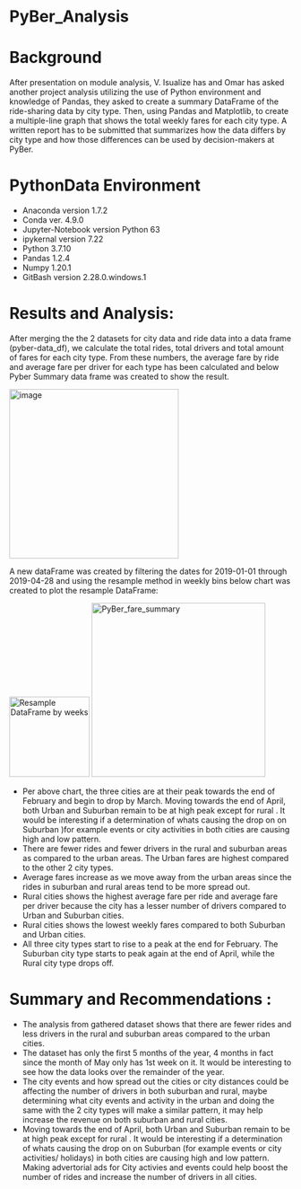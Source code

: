 # PyBer_Analysis
# Background
After presentation on module analysis, V. Isualize has and Omar has asked another project analysis utilizing the use of  Python environment  and knowledge of Pandas, they asked to  create a summary DataFrame of the ride-sharing data by city type. Then, using Pandas and Matplotlib, to create a multiple-line graph that shows the total weekly fares for each city type. A  written report has to be submitted that summarizes how the data differs by city type and how those differences can be used by decision-makers at PyBer.

# PythonData Environment
 - Anaconda version 1.7.2
 - Conda ver. 4.9.0
 - Jupyter-Notebook version Python 63
 - ipykernal version 7.22
 - Python 3.7.10
 - Pandas 1.2.4
 - Numpy  1.20.1
 - GitBash version 2.28.0.windows.1
 
# Results and Analysis:
After merging the the 2 datasets for city data and ride data  into a data frame (pyber-data_df), we calculate the total rides, total drivers and total amount of fares for each city type. From these numbers, the average fare by ride and average fare per driver for each type  has been calculated and below Pyber Summary data frame was created to show the result.

<img width="302" alt="image" src="https://user-images.githubusercontent.com/92903447/143781705-7049a52a-a62d-45ea-b0ee-f4dfe256dccd.png">

A new dataFrame was created by filtering the dates for 2019-01-01 through 2019-04-28 and  using the resample method in weekly bins below chart was created to plot the resample DataFrame:

<img width="143" alt="Resample DataFrame by weeks" src="https://user-images.githubusercontent.com/92903447/143790323-b1024e8f-42e5-44da-aaf6-887a3201c362.png">

<img width="310" alt="PyBer_fare_summary" src="https://user-images.githubusercontent.com/92903447/143780399-7a06393d-496c-4408-8611-a12d44edac00.png">

- Per above chart, the three cities are at their peak towards the end of February and begin to drop by March. Moving towards the end of April, both Urban and Suburban remain to be at high peak except for rural . It would be interesting if a determination of whats causing the drop on  on Suburban )for example events or city activities in both cities are causing high and low pattern. 
- There are fewer rides and fewer drivers in the rural and suburban areas as compared to the urban areas. The Urban fares are highest compared to the other 2 city types.
- Average fares increase as we move away from the urban areas since the rides in suburban and rural areas tend to be more spread out.
- Rural cities shows the highest average fare per ride and average fare per driver because the city  has a lesser number of  drivers compared to Urban and Suburban cities.
- Rural cities shows  the lowest weekly fares compared to both Suburban and Urban cities.
- All three city types start to rise to a peak at the end for February. The Suburban city type starts to peak again at the end of April, while the Rural city type drops off.

# Summary and Recommendations :

 - The analysis from gathered dataset shows that there are fewer rides and less drivers in the rural and suburban areas compared to the urban cities. 
 - The dataset has only the first 5 months of the year, 4 months in fact since the month of May only has 1st week on it. It would be interesting to see how the data looks over the remainder of the year. 
- The city events and how spread out the cities or city distances  could be affecting the number of drivers in both suburban and rural, maybe determining what city events  and activity  in the urban and doing the same with the 2 city types will make a similar pattern, it may help increase the revenue on both suburban and rural cities. 
 - Moving towards the end of April, both Urban and Suburban remain to be at high peak except for rural . It would be interesting if a determination of whats causing the drop on  on Suburban (for example events or city activities/ holidays) in both cities are causing high and low pattern. Making advertorial ads for City activies and events could help boost the number of rides and increase the number of drivers in all cities. 




